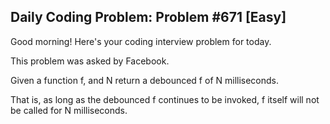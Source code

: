 ## Daily Coding Problem: Problem #671 [Easy]

Good morning! Here's your coding interview problem for today.

This problem was asked by Facebook.

Given a function f, and N return a debounced f of N milliseconds.

That is, as long as the debounced f continues to be invoked, f itself will not be called for N milliseconds.
